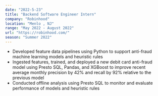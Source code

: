 ```yaml
---
date: "2022-5-23"
title: "Backend Software Engineer Intern"
company: "Robinhood"
location: "Menlo , NJ"
range: "May 2022 - August 2022"
url: "https://robinhood.com/"
season: "Summer 2022"
---
```


- Developed feature data pipelines using Python to support anti-fraud machine learning models and heuristic rules
- Ingested features, trained, and deployed a new debit card anti-fraud model using Presto SQL, Pandas, and XGBoost to improve recent average monthly precision by 42% and recall by 92% relative to the previous model 
- Conducted offline analysis using Presto SQL to monitor and evaluate performance of models and heuristic rules

